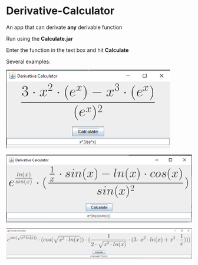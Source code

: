 # Derivative-Calculator

An app that can derivate **any** derivable function

Run using the **Calculate.jar**

Enter the function in the text box and hit **Calculate**

Several examples:

![Example 1](https://raw.githubusercontent.com/stefali1-dev/Derivative-Calculator/master/examples/example1.png)

![Example 2](https://github.com/stefali1-dev/Derivative-Calculator/blob/master/examples/example2.png?raw=true)

![Example 3](https://github.com/stefali1-dev/Derivative-Calculator/blob/master/examples/example3.png?raw=true)
